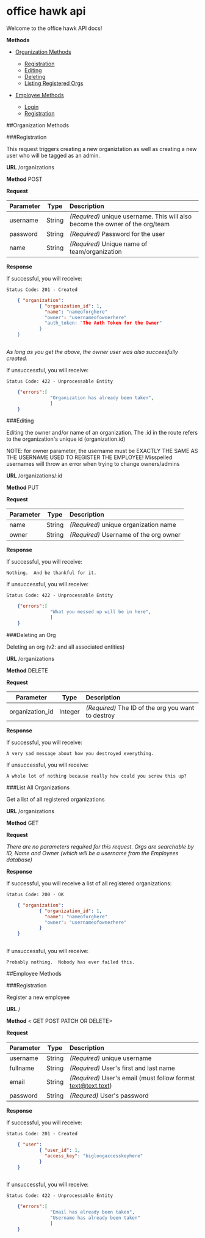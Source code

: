 # office hawk api

Welcome to the office hawk API docs!

**Methods**

* [Organization Methods](#org-methods)
	* [Registration](#org-registration)
	* [Editing](#org-edit)
	* [Deleting](#org-delete)
	* [Listing Registered Orgs](#org-index)

	
* [Employee Methods](#emp-methods)
	* [Login](#emp-login)
	* [Registration](#emp-registration)


##<a name="org-methods"></a>Organization Methods

###<a name="org-registration"></a>Registration

This request triggers creating a new organiztation as well as creating a new user who will be tagged as an admin.

**URL** /organizations

**Method** POST

**Request**
	

| Parameter        | Type           | Description  |
| ------------- |:-------------:|:----- |
| username  | String | *(Required)*  unique username.  This will also become the owner of the org/team |
| password    | String      |  *(Required)*  Password for the user |
| name | String | *(Required)* Unique name of team/organization |


**Response**

If successful, you will receive:

	Status Code: 201 - Created
	
```json
	{ "organization": 
			{ "organization_id": 1,
			  "name": "nameoforghere"
			  "owner": "usernameofownerhere"
			  "auth_token: "The Auth Token for the Owner"
			}
	}
			
```
*As long as you get the above, the owner user was also succeesfully created.*

If unsuccessful, you will receive:

	Status Code: 422 - Unprocessable Entity
	
```json
	{"errors":[
				"Organization has already been taken",
				]
	}
```

###<a name="org-edit"></a>Editing

Editing the owner and/or name of an organization.  The :id in the route refers to the organization's unique id (organization.id)

NOTE: for owner parameter, the username must be EXACTLY THE SAME AS THE USERNAME USED TO REGISTER THE EMPLOYEE!  Misspelled usernames will throw an error when trying to change owners/admins

**URL** /organizations/:id

**Method** PUT

**Request**
	

| Parameter        | Type           | Description  |
| ------------- |:-------------:|:----- |
| name  | String | *(Required)*  unique organization name |
| owner     | String      |  *(Required)*   Username of the org owner |


**Response**

If successful, you will receive:

```Nothing.  And be thankful for it.```

If unsuccessful, you will receive:

	Status Code: 422 - Unprocessable Entity
	
```json
	{"errors":[
				"What you messed up will be in here",
				]
	}
```

###<a name="org-delete"></a>Deleting an Org

Deleting an org (v2: and all associated entities)

**URL** /organizations

**Method** DELETE

**Request**
	

| Parameter        | Type           | Description  |
| ------------- |:-------------:|:----- |
| organization_id  | Integer | *(Required)*  The ID of the org you want to destroy |

**Response**

If successful, you will receive:

```A very sad message about how you destroyed everything.```

If unsuccessful, you will receive:

`A whole lot of nothing because really how could you screw this up?`

###<a name="org-index"></a>List All Organizations

Get a list of all registered organizations

**URL** /organizations

**Method** GET

**Request**
	
*There are no parameters required for this request.  Orgs are searchable by ID, Name and Owner (which will be a username from the Employees database)*


**Response**

If successful, you will receive a list of all registered organizations:

	Status Code: 200 - OK
	
```json
	{ "organization": 
			{ "organization_id": 1,
			  "name": "nameoforghere"
			  "owner": "usernameofownerhere"
			}
	}
			
```

If unsuccessful, you will receive:

`Probably nothing.  Nobody has ever failed this.`

##<a name="emp-methods"></a>Employee Methods

###<a name="emp-registration"></a>Registration

Register a new employee

**URL** /<PUT ROUTE HERE>

**Method** < GET POST PATCH OR DELETE>

**Request**
	

| Parameter        | Type           | Description  |
| ------------- |:-------------:|:----- |
| username  | String | *(Required)*  unique username |
| fullname      | String      |  *(Required)*   User's first and last name |
| email | String      | *(Required)*   User's email (must follow format text@text.text) |
| password | String | *(Requred)* User's password


**Response**

If successful, you will receive:

	Status Code: 201 - Created
	
```json
	{ "user": 
			{ "user_id": 1,
			  "access_key": "biglongaccesskeyhere"
			}
	}
			
```

If unsuccessful, you will receive:

	Status Code: 422 - Unprocessable Entity
	
```json
	{"errors":[
				"Email has already been taken",
				"Username has already been taken"
				]
	}
```

